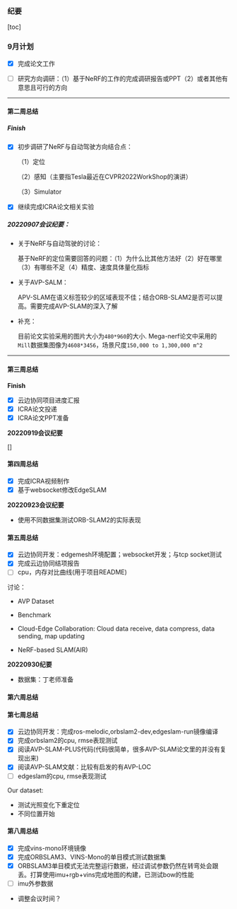### 纪要

[toc]

### 9月计划

- [x] 完成论文工作

- [ ] 研究方向调研：（1）基于NeRF的工作的完成调研报告或PPT（2）或者其他有意思且可行的方向

  

---

#### 第二周总结

##### **Finish**

- [x] 初步调研了NeRF与自动驾驶方向结合点：

  （1）定位

  （2）感知（主要指Tesla最近在CVPR2022WorkShop的演讲）

  （3）Simulator

- [x] 继续完成ICRA论文相关实验

##### 20220907会议纪要：

* 关于NeRF与自动驾驶的讨论：

  基于NeRF的定位需要回答的问题：（1）为什么比其他方法好（2）好在哪里（3）有哪些不足（4）精度、速度具体量化指标

* 关于AVP-SALM：

  APV-SLAM在语义标签较少的区域表现不佳；结合ORB-SLAM2是否可以提高。需要完成AVP-SLAM的深入了解

* 补充：

  目前论文实验采用的图片大小为`480*960`的大小. Mega-nerf论文中采用的 `Mill`数据集图像为`4608*3456`，场景尺度`150,000 to 1,300,000 m^2`

------

#### 第三周总结

**Finish**

- [x] 云边协同项目进度汇报
- [x] ICRA论文投递
- [x] ICRA论文PPT准备

**20220919会议纪要**

[]

#### 第四周总结

- [x] 完成ICRA视频制作
- [x] 基于websocket修改EdgeSLAM

**20220923会议纪要**

* 使用不同数据集测试ORB-SLAM2的实际表现

#### 第五周总结

- [x] 云边协同开发：edgemesh环境配置；websocket开发；与tcp socket测试
- [x] 完成云边协同结项报告
- [ ] cpu，内存对比曲线(用于项目README)

讨论：

* AVP Dataset
* Benchmark
* Cloud-Edge Collaboration: Cloud  data receive, data compress, data sending, map updating

* NeRF-based SLAM(AIR)

**20220930纪要**

* 数据集：丁老师准备


#### 第六周总结


#### 第七周总结
- [x] 云边协同开发：完成ros-melodic,orbslam2-dev,edgeslam-run镜像编译
- [x] 完成orbslam2的cpu, rmse表现测试
- [x] 阅读AVP-SLAM-PLUS代码(代码很简单，很多AVP-SLAM论文里的并没有复现出来)
- [x] 阅读AVP-SLAM文献：比较有启发的有AVP-LOC
- [ ] edgeslam的cpu, rmse表现测试

Our dataset:
* 测试光照变化下重定位
* 不同位置开始

#### 第八周总结
- [x] 完成vins-mono环境镜像
- [x] 完成ORBSLAM3、VINS-Mono的单目模式测试数据集
- [x] ORBSLAM3单目模式无法完整运行数据，经过调试参数仍然在转弯处会跟丢。打算使用imu+rgb+vins完成地图的构建，已测试bow的性能
- [ ] imu外参数据

* 调整会议时间？
